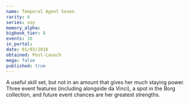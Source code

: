 ```yaml
---
name: Temporal Agent Seven
rarity: 4
series: voy
memory_alpha:
bigbook_tier: 8
events: 16
in_portal:
date: 01/03/2016
obtained: Post-Launch
mega: false
published: true
---
```


A useful skill set, but not in an amount that gives her much staying power. Three event features (including alongside da Vinci), a spot in the Borg collection, and future event chances are her greatest strengths.
